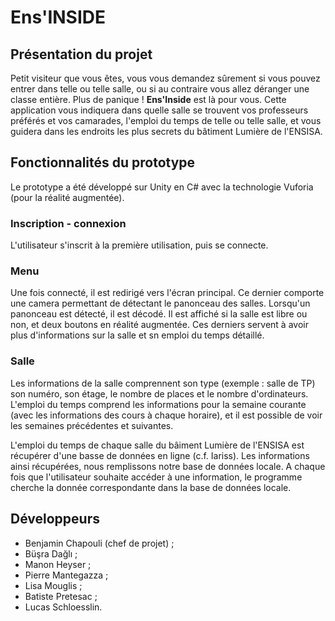 # Ens'INSIDE

## Présentation du projet

Petit visiteur que vous êtes, vous vous demandez sûrement si vous pouvez entrer dans telle ou telle salle, ou si au contraire vous allez déranger une classe entière. Plus de panique ! **Ens'Inside** est là pour vous. Cette application vous indiquera dans quelle salle se trouvent vos professeurs préférés et vos camarades, l'emploi du temps de telle ou telle salle, et vous guidera dans les endroits les plus secrets du bâtiment Lumière de l'ENSISA.

## Fonctionnalités du prototype

Le prototype a été développé sur Unity en C# avec la technologie Vuforia (pour la réalité augmentée).

### Inscription - connexion
L'utilisateur s'inscrit à la première utilisation, puis se connecte.

### Menu
Une fois connecté, il est redirigé vers l'écran principal. Ce dernier comporte une camera permettant de détectant le panonceau des salles. Lorsqu'un panonceau est détecté, il est décodé. Il est affiché si la salle est libre ou non, et deux boutons en réalité augmentée. Ces derniers servent à avoir plus d'informations sur la salle et sn emploi du temps détaillé.

### Salle
Les informations de la salle comprennent son type (exemple : salle de TP) son numéro, son étage, le nombre de places et le nombre d'ordinateurs. L'emploi du temps comprend les informations pour la semaine courante (avec les informations des cours à chaque horaire), et il est possible de voir les semaines précédentes et suivantes.



L'emploi du temps de chaque salle du bâiment Lumière de l'ENSISA est récupérer d'une basse de données en ligne (c.f. Iariss). Les informations ainsi récupérées, nous remplissons notre base de données locale. A chaque fois que l'utilisateur souhaite accéder à une information, le programme cherche la donnée correspondante dans la base de données locale.



## Développeurs

* Benjamin Chapouli (chef de projet) ;
* Büşra Dağlı ;
* Manon Heyser ;
* Pierre Mantegazza ;
* Lisa Mouglis ;
* Batiste Pretesac ;
* Lucas Schloesslin.
